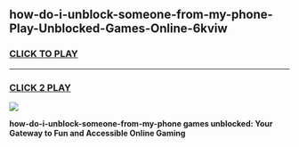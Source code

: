 
## how-do-i-unblock-someone-from-my-phone-Play-Unblocked-Games-Online-6kviw
<h3>
<a href="https://premium76.site?title=how-do-i-unblock-someone-from-my-phone&ref=25A">CLICK TO PLAY</a></h3>
<hr>

<h3>
<a href="https://premium76.site?title=how-do-i-unblock-someone-from-my-phone&ref=25A">CLICK 2 PLAY</a>
  
</h3>

<a href="https://premium76.site?title=how-do-i-unblock-someone-from-my-phone&ref=25A"><img src="https://clearcache.store/games.png"></a>


**how-do-i-unblock-someone-from-my-phone games unblocked: Your Gateway to Fun and Accessible Online Gaming**

